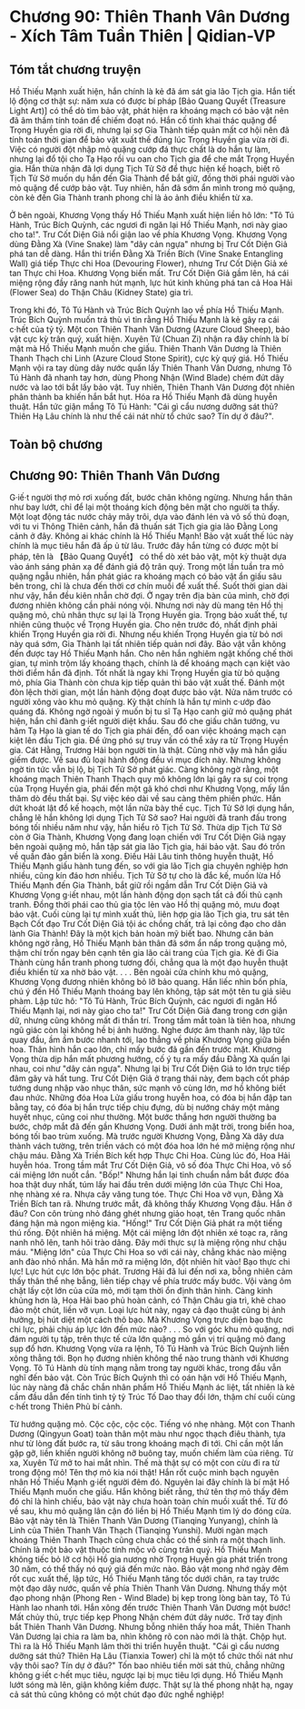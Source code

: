# Chương 90: Thiên Thanh Vân Dương - Xích Tâm Tuần Thiên | Qidian-VP

## Tóm tắt chương truyện

Hồ Thiếu Mạnh xuất hiện, hắn chính là kẻ đã ám sát gia lão Tịch gia. Hắn tiết lộ động cơ thật sự: năm xưa có được bí pháp [Bảo Quang Quyết (Treasure Light Art)] có thể dò tìm bảo vật, phát hiện ra khoáng mạch có bảo vật nên đã âm thầm tính toán để chiếm đoạt nó. Hắn cố tình khai thác quặng để Trọng Huyền gia rời đi, nhưng lại sợ Gia Thành tiếp quản mất cơ hội nên đã tính toán thời gian để bảo vật xuất thế đúng lúc Trọng Huyền gia vừa rời đi. Việc có người đột nhập mỏ quặng cướp đá thực chất là do hắn tự làm, nhưng lại đổ tội cho Tạ Hạo rồi vu oan cho Tịch gia để che mắt Trọng Huyền gia. Hắn thừa nhận đã lợi dụng Tịch Tử Sở để thực hiện kế hoạch, biết rõ Tịch Tử Sở muốn dụ hắn đến Gia Thành để bắt giữ, đồng thời phái người vào mỏ quặng để cướp bảo vật. Tuy nhiên, hắn đã sớm ẩn mình trong mỏ quặng, còn kẻ đến Gia Thành tranh phong chỉ là ảo ảnh điều khiển từ xa.

Ở bên ngoài, Khương Vọng thấy Hồ Thiếu Mạnh xuất hiện liền hô lớn: "Tô Tú Hành, Trúc Bích Quỳnh, các ngươi đi ngăn lại Hồ Thiếu Mạnh, nơi này giao cho ta!". Trư Cốt Diện Giả nổi giận lao về phía Khương Vọng. Khương Vọng dùng Đằng Xà (Vine Snake) làm "dây cản ngựa" nhưng bị Trư Cốt Diện Giả phá tan dễ dàng. Hắn thi triển Đằng Xà Triền Bích (Vine Snake Entangling Wall) giá tiếp Thực chi Hoa (Devouring Flower), nhưng Trư Cốt Diện Giả xé tan Thực chi Hoa. Khương Vọng biến mất. Trư Cốt Diện Giả gầm lên, há cái miệng rộng đầy răng nanh hút mạnh, lực hút kinh khủng phá tan cả Hoa Hải (Flower Sea) do Thận Châu (Kidney State) gia trì.

Trong khi đó, Tô Tú Hành và Trúc Bích Quỳnh lao về phía Hồ Thiếu Mạnh. Trúc Bích Quỳnh muốn trả thù vì tin rằng Hồ Thiếu Mạnh là kẻ gây ra cái c·hết của tỷ tỷ. Một con Thiên Thanh Vân Dương (Azure Cloud Sheep), bảo vật cực kỳ trân quý, xuất hiện. Xuyên Tử (Chuan Zi) nhận ra đây chính là bí mật mà Hồ Thiếu Mạnh muốn che giấu. Thiên Thanh Vân Dương là Thiên Thanh Thạch chi Linh (Azure Cloud Stone Spirit), cực kỳ quý giá. Hồ Thiếu Mạnh vội ra tay dùng dây nước quấn lấy Thiên Thanh Vân Dương, nhưng Tô Tú Hành đã nhanh tay hơn, dùng Phong Nhận (Wind Blade) chém đứt dây nước và lao tới bắt lấy bảo vật. Tuy nhiên, Thiên Thanh Vân Dương đột nhiên phân thành ba khiến hắn bắt hụt. Hóa ra Hồ Thiếu Mạnh đã dùng huyễn thuật. Hắn tức giận mắng Tô Tú Hành: "Cái gì cẩu nương dưỡng sát thủ? Thiên Hạ Lâu chính là như thế cái nát nhừ tổ chức sao? Tín dự ở đâu?".

## Toàn bộ chương

## Chương 90: Thiên Thanh Vân Dương

G·iế·t người thợ mỏ rơi xuống đất, bước chân không ngừng.
Nhưng hắn thân như bay lướt, chỉ để lại một thoáng kích động bên mặt cho người ta thấy.
Một loạt động tác nước chảy mây trôi, dựa vào đánh lén và vô số thủ đoạn, với tu vi Thông Thiên cảnh, hắn đã thuấn sát Tịch gia gia lão Đằng Long cảnh ở đây.
Không ai khác chính là Hồ Thiếu Mạnh!
Bảo vật xuất thế lúc này chính là mục tiêu hắn đã ấp ủ từ lâu.
Trước đây hắn từng có được một bí pháp, tên là 【Bảo Quang Quyết】 có thể dò xét bảo vật, một kỳ thuật dựa vào ánh sáng phản xạ để đánh giá độ trân quý.
Trong một lần tuần tra mỏ quặng ngẫu nhiên, hắn phát giác ra khoáng mạch có bảo vật ẩn giấu sâu bên trong, chỉ là chưa đến thời cơ chín muồi để xuất thế.
Suốt thời gian dài như vậy, hắn đều kiên nhẫn chờ đợi.
Ở ngay trên địa bàn của mình, chờ đợi đương nhiên không cần phải nóng vội.
Nhưng nơi này dù mang tên Hồ thị quặng mỏ, chủ nhân thực sự lại là Trọng Huyền gia.
Trọng bảo xuất thế, tự nhiên cũng thuộc về Trọng Huyền gia.
Cho nên trước đó, nhất định phải khiến Trọng Huyền gia rời đi.
Nhưng nếu khiến Trọng Huyền gia từ bỏ nơi này quá sớm, Gia Thành lại tất nhiên tiếp quản nơi đây. Bảo vật vẫn không đến được tay Hồ Thiếu Mạnh hắn.
Cho nên hắn nghiêm ngặt khống chế thời gian, tự mình trộm lấy khoáng thạch, chính là để khoáng mạch cạn kiệt vào thời điểm hắn đã định.
Tốt nhất là ngay khi Trọng Huyền gia từ bỏ quặng mỏ, phía Gia Thành còn chưa kịp tiếp quản thì bảo vật xuất thế.
Đánh một đòn lệch thời gian, một lần hành động đoạt được bảo vật.
Nửa năm trước có người xông vào khu mỏ quặng. Kỳ thật chính là hắn tự mình c·ướp đào quáng đá.
Không ngờ ngoài ý muốn bị tu sĩ Tạ Hạo canh giữ mỏ quặng phát hiện, hắn chỉ đành g·iết người diệt khẩu.
Sau đó che giấu chân tướng, vu hãm Tạ Hạo là gian tế do Tịch gia phái đến, đổ oan việc khoáng mạch cạn kiệt lên đầu Tịch gia. Để ứng phó sự truy vấn có thể xảy ra từ Trọng Huyền gia.
Cát Hằng, Trương Hải bọn người tin là thật. Cũng nhờ vậy mà hắn giấu giếm được.
Về sau đủ loại hành động đều vì mục đích này.
Nhưng không ngờ tin tức vẫn bị lộ, bị Tịch Tử Sở phát giác.
Càng không ngờ rằng, một khoáng mạch Thiên Thanh Thạch quy mô không lớn lại gây ra sự coi trọng của Trọng Huyền gia, phái đến một gã khó chơi như Khương Vọng, mấy lần thăm dò đều thất bại.
Sự việc kéo dài về sau càng thêm phiền phức.
Hắn dứt khoát lật đổ kế hoạch, một lần nữa bày thế cục.
Tịch Tử Sở lợi dụng hắn, chẳng lẽ hắn không lợi dụng Tịch Tử Sở sao?
Hai người đã tranh đấu trong bóng tối nhiều năm như vậy, hắn hiểu rõ Tịch Tử Sở.
Thừa dịp Tịch Tử Sở còn ở Gia Thành, Khương Vọng đang loạn chiến với Trư Cốt Diện Giả ngay bên ngoài quặng mỏ, hắn tập sát gia lão Tịch gia, hái bảo vật. Sau đó trốn về quần đảo gần biển là xong.
Điếu Hải Lâu tinh thông huyễn thuật, Hồ Thiếu Mạnh giấu hành tung đến, so với gia lão Tịch gia chuyên nghiệp hơn nhiều, cũng kín đáo hơn nhiều.
Tịch Tử Sở tự cho là đắc kế, muốn lừa Hồ Thiếu Mạnh đến Gia Thành, bắt giữ rồi ngầm dẫn Trư Cốt Diện Giả và Khương Vọng g·iết nhau, một lần hành động dọn sạch tất cả đối thủ cạnh tranh. Đồng thời phái cao thủ gia tộc lẻn vào Hồ thị quặng mỏ, mưu đoạt bảo vật.
Cuối cùng lại tự mình xuất thủ, liên hợp gia lão Tịch gia, tru sát tên Bạch Cốt đạo Trư Cốt Diện Giả tội ác chồng chất, trả lại công đạo cho dân lành Gia Thành!
Đây là một kịch bản hoàn mỹ biết bao.
Nhưng căn bản không ngờ rằng, Hồ Thiếu Mạnh bản thân đã sớm ẩn nấp trong quặng mỏ, thậm chí trốn ngay bên cạnh tên gia lão cải trang của Tịch gia. Kẻ đi Gia Thành cùng hắn tranh phong tương đối, chẳng qua là một đạo huyễn thuật điều khiển từ xa nhờ bảo vật.
. . .
Bên ngoài cửa chính khu mỏ quặng, Khương Vọng đương nhiên không bỏ lỡ bảo quang.
Hắn liếc nhìn bốn phía, chú ý đến Hồ Thiếu Mạnh thoáng bay lên không, tập sát một tên tu giả siêu phàm.
Lập tức hô: "Tô Tú Hành, Trúc Bích Quỳnh, các ngươi đi ngăn Hồ Thiếu Mạnh lại, nơi này giao cho ta!"
Trư Cốt Diện Giả đang trong cơn giận dữ, nhưng cũng không mất đi thần trí.
Trong tầm mắt toàn là tiên hoa, nhưng ngũ giác còn lại không hề bị ảnh hưởng.
Nghe được âm thanh này, lập tức quay đầu, ầm ầm bước nhanh tới, lao thẳng về phía Khương Vọng giữa biển hoa.
Thân hình hắn cao lớn, chỉ mấy bước đã gần đến trước mặt.
Khương Vọng thừa dịp hắn mất phương hướng, cố ý tụ ra mấy đầu Đằng Xà quấn lại nhau, coi như "dây cản ngựa".
Nhưng lại bị Trư Cốt Diện Giả to lớn trực tiếp đâm gãy và hất tung.
Trư Cốt Diện Giả ở trạng thái này, đem bạch cốt pháp tướng dung nhập vào nhục thân, sức mạnh vô cùng lớn, mơ hồ không biết đau nhức.
Những đóa Hoa Lửa giấu trong huyễn hoa, có đóa bị hắn đập tan bằng tay, có đóa bị hắn trực tiếp chịu đựng, dù bị nướng cháy một mảng huyết nhục, cũng coi như thường.
Một bước thắng hơn người thường ba bước, chớp mắt đã đến gần Khương Vọng.
Dưới ánh mặt trời, trong biển hoa, bóng tối bao trùm xuống.
Mà trước người Khương Vọng, Đằng Xà dây dưa thành vách tường, trên triền vách có một đóa hoa lớn hé mở miệng rộng như chậu máu.
Đằng Xà Triền Bích kết hợp Thực Chi Hoa.
Cùng lúc đó, Hoa Hải huyễn hóa.
Trong tầm mắt Trư Cốt Diện Giả, vô số đóa Thực Chi Hoa, vô số cái miệng lớn nuốt cắn.
"Bốp!"
Nhưng hắn lại tinh chuẩn nắm bắt được đóa hoa thật duy nhất, túm lấy hai đầu trên dưới miệng lớn của Thực Chi Hoa, nhẹ nhàng xé ra.
Nhựa cây văng tung tóe.
Thực Chi Hoa vỡ vụn, Đằng Xà Triền Bích tan rã.
Nhưng trước mắt, đã không thấy Khương Vọng đâu.
Hắn ở đâu?
Con côn trùng nhỏ đáng ghét nhưng giảo hoạt, tên Trang quốc nhân đáng hận mà ngon miệng kia.
"Hống!"
Trư Cốt Diện Giả phát ra một tiếng thú rống.
Đột nhiên há miệng. Một cái miệng lớn đột nhiên xé toạc ra, răng nanh nhô lên, tanh hôi trào dâng.
Đây mới thực sự là miệng rộng như chậu máu.
"Miệng lớn" của Thực Chi Hoa so với cái này, chẳng khác nào miệng anh đào nhỏ nhắn.
Mà hắn mở ra miệng lớn, đột nhiên hít vào!
Bạo thực chi lực!
Lực hút cực lớn bộc phát.
Trương Hải đã lui đến nơi xa, bỗng nhiên cảm thấy thân thể nhẹ bẫng, liên tiếp chạy về phía trước mấy bước. Vội vàng ôm chặt lấy cột lớn của cửa mỏ, mới tạm thời ổn định thân hình.
Càng kinh khủng hơn là, Hoa Hải bao phủ hoàn cảnh, có Thận Châu gia trì, khẽ chao đảo một chút, liền vỡ vụn.
Loại lực hút này, ngay cả đạo thuật cũng bị ảnh hưởng, bị hút diệt một cách thô bạo.
Mà Khương Vọng trực diện bạo thực chi lực, phải chịu áp lực lớn đến mức nào?
. . .
So với góc khu mỏ quặng, nơi đám người tụ tập, trên thực tế cửa lớn quặng mỏ gần vị trí quặng mỏ đang sụp đổ hơn.
Khương Vọng vừa ra lệnh, Tô Tú Hành và Trúc Bích Quỳnh liền xông thẳng tới.
Bọn họ đương nhiên không thể nào trung thành với Khương Vọng.
Tô Tú Hành dù tính mạng nằm trong tay người khác, trong đầu vẫn nghĩ đến bảo vật.
Còn Trúc Bích Quỳnh thì có oán hận với Hồ Thiếu Mạnh, lúc này nàng đã chắc chắn nhân phẩm Hồ Thiếu Mạnh ác liệt, tất nhiên là kẻ cầm đầu dẫn đến tính tình tỷ tỷ Trúc Tố Dao thay đổi lớn, thậm chí cuối cùng c·hết trong Thiên Phủ bí cảnh.

Từ hướng quặng mỏ.
Cộc cộc, cộc cộc.
Tiếng vó nhẹ nhàng.
Một con Thanh Dương (Qingyun Goat) toàn thân một màu như ngọc thạch điêu thành, tựa như từ lòng đất bước ra, từ sâu trong khoáng mạch đi tới.
Chỉ cần một lần gặp gỡ, liền khiến người không nỡ buông tay, muốn chiếm làm của riêng.
Từ xa, Xuyên Tử mở to hai mắt nhìn.
Thế mà thật sự có một con cừu đi ra từ trong động mỏ!
Tên thợ mỏ kia nói thật!
Hắn rốt cuộc minh bạch nguyên nhân Hồ Thiếu Mạnh g·iết người đêm đó.
Nguyên lai đây chính là bí mật Hồ Thiếu Mạnh muốn che giấu.
Hắn không biết rằng, thứ tên thợ mỏ thấy đêm đó chỉ là hình chiếu, bảo vật này chưa hoàn toàn chín muồi xuất thế.
Từ đó về sau, khu mỏ quặng lân cận đó liền bị Hồ Thiếu Mạnh tìm lý do đóng cửa.
Bảo vật này tên là Thiên Thanh Vân Dương (Tianqing Yunyang), chính là Linh của Thiên Thanh Vân Thạch (Tianqing Yunshi). Mười ngàn mạch khoáng Thiên Thanh Thạch cũng chưa chắc có thể sinh ra một thạch linh. Chính là một bảo vật thuộc tính mộc vô cùng trân quý.
Hồ Thiếu Mạnh không tiếc bỏ lỡ cơ hội Hồ gia nương nhờ Trọng Huyền gia phát triển trong 30 năm, có thể thấy nó quý giá đến mức nào.
Bảo vật mong nhớ ngày đêm rốt cục xuất thế, lập tức, Hồ Thiếu Mạnh tăng tốc dưới chân, ra tay trước một đạo dây nước, quấn về phía Thiên Thanh Vân Dương.
Nhưng thấy một đạo phong nhận (Phong Ren - Wind Blade) bị kẹp trong lòng bàn tay, Tô Tú Hành lao nhanh tới.
Hắn xông đến trước Thiên Thanh Vân Dương một bước!
Mất chủy thủ, trực tiếp kẹp Phong Nhận chém đứt dây nước.
Trở tay định bắt Thiên Thanh Vân Dương.
Nhưng bỗng nhiên thấy hoa mắt, Thiên Thanh Vân Dương lại chia ra làm ba, nhìn không rõ con nào mới là thật.
Chộp hụt.
Thì ra là Hồ Thiếu Mạnh lâm thời thi triển huyễn thuật.
"Cái gì cẩu nương dưỡng sát thủ? Thiên Hạ Lâu (Tianxia Tower) chỉ là một tổ chức thối nát như vậy thôi sao? Tín dự ở đâu?"
Tốn bao nhiêu tiền mời sát thủ, chẳng những không g·iết c·hết mục tiêu, ngược lại bị mục tiêu lợi dụng.
Hồ Thiếu Mạnh lướt sóng mà lên, giận không kiềm được.
Thật sự là thế phong nhật hạ, ngay cả sát thủ cũng không có một chút đạo đức nghề nghiệp!
